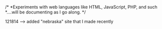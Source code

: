 /* 
*Experiments with web languages like HTML, JavaScript, PHP, and such
*....will be documenting as I go along.
*/

121814 --> added "nebraska" site that I made recently
